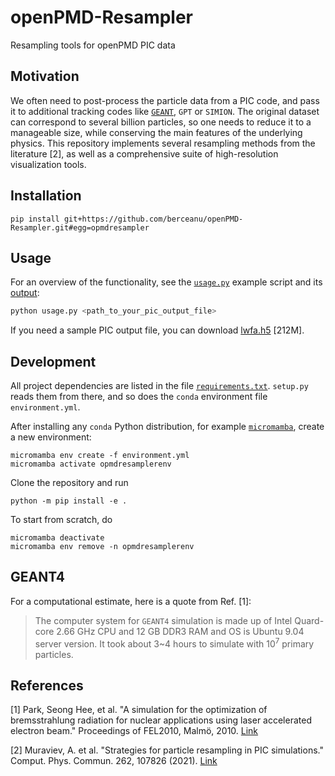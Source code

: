 # openPMD-Resampler
Resampling tools for openPMD PIC data

## Motivation

We often need to post-process the particle data from a PIC code, and pass it to additional tracking codes like [`GEANT`](#geant4), `GPT` or `SIMION`. The original dataset can correspond to several billion particles, so one needs to reduce it to a manageable size, while conserving the main features of the underlying physics. This repository implements several resampling methods from the literature [2], as well as a comprehensive suite of high-resolution visualization tools.

## Installation

```shell
pip install git+https://github.com/berceanu/openPMD-Resampler.git#egg=opmdresampler
```

## Usage

For an overview of the functionality, see the [`usage.py`](./usage.py) example script and its [output](./output.md):

```bash
python usage.py <path_to_your_pic_output_file>
```

If you need a sample PIC output file, you can download [lwfa.h5](https://transfer.sequanium.de/qjhu1I2t56/lwfa.h5) [212M].

## Development

All project dependencies are listed in the file [`requirements.txt`](requirements.txt).
`setup.py` reads them from there, and so does the `conda` environment file `environment.yml`.

After installing any `conda` Python distribution, for example [`micromamba`](https://mamba.readthedocs.io/en/latest/installation.html#micromamba), create a new environment: 

```shell
micromamba env create -f environment.yml
micromamba activate opmdresamplerenv
```

Clone the repository and run 

```shell
python -m pip install -e .
```

To start from scratch, do 

```shell
micromamba deactivate
micromamba env remove -n opmdresamplerenv
```

## GEANT4

For a computational estimate, here is a quote from Ref. [1]:

> The computer system for `GEANT4` simulation is made up of Intel Quard-core 2.66 GHz CPU and 12 GB DDR3 RAM and OS is Ubuntu 9.04 server version. It took about 3~4 hours to simulate with $10^7$ primary particles.


## References

[1] Park, Seong Hee, et al. "A simulation for the optimization of bremsstrahlung radiation for nuclear applications using laser accelerated electron beam." Proceedings of FEL2010, Malmö, 2010. [Link](https://accelconf.web.cern.ch/FEL2010/papers/thpb13.pdf)

[2] Muraviev, A. et al. "Strategies for particle resampling in PIC simulations." Comput. Phys. Commun. 262, 107826 (2021). [Link](https://doi.org/10.1016/j.cpc.2021.107826)
